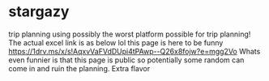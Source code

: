 # stargazy
trip planning using possibly the worst platform possible for trip planning!
  The actual excel link is as below lol this page is here to be funny
  https://1drv.ms/x/s!AqxvVaFVdDUpi4tPAwp--Q26x8fojw?e=mgg2Vo
  Whats even funnier is that this page is public so potentially some random can come in and ruin the planning. Extra flavor
  
